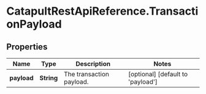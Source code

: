 # CatapultRestApiReference.TransactionPayload

## Properties
Name | Type | Description | Notes
------------ | ------------- | ------------- | -------------
**payload** | **String** | The transaction payload. | [optional] [default to &#39;payload&#39;]


